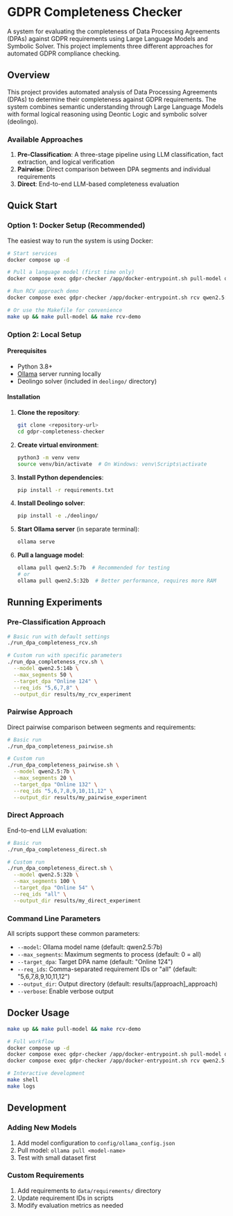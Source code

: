 # GDPR Completeness Checker

A system for evaluating the completeness of Data Processing Agreements (DPAs) against GDPR requirements using Large Language Models and Symbolic Solver. This project implements three different approaches for automated GDPR compliance checking.

## Overview

This project provides automated analysis of Data Processing Agreements (DPAs) to determine their completeness against GDPR requirements. The system combines semantic understanding through Large Language Models with formal logical reasoning using Deontic Logic and symbolic solver (deolingo).

### Available Approaches

1. **Pre-Classification**: A three-stage pipeline using LLM classification, fact extraction, and logical verification
2. **Pairwise**: Direct comparison between DPA segments and individual requirements
3. **Direct**: End-to-end LLM-based completeness evaluation

## Quick Start

### Option 1: Docker Setup (Recommended)

The easiest way to run the system is using Docker:

```bash
# Start services
docker compose up -d

# Pull a language model (first time only)
docker compose exec gdpr-checker /app/docker-entrypoint.sh pull-model qwen2.5:7b

# Run RCV approach demo
docker compose exec gdpr-checker /app/docker-entrypoint.sh rcv qwen2.5:7b --max_segments 10

# Or use the Makefile for convenience
make up && make pull-model && make rcv-demo
```

### Option 2: Local Setup

#### Prerequisites

- Python 3.8+
- [Ollama](https://ollama.ai/) server running locally
- Deolingo solver (included in `deolingo/` directory)

#### Installation

1. **Clone the repository**:
   ```bash
   git clone <repository-url>
   cd gdpr-completeness-checker
   ```

2. **Create virtual environment**:
   ```bash
   python3 -m venv venv
   source venv/bin/activate  # On Windows: venv\Scripts\activate
   ```

3. **Install Python dependencies**:
   ```bash
   pip install -r requirements.txt
   ```

4. **Install Deolingo solver**:
   ```bash
   pip install -e ./deolingo/
   ```

5. **Start Ollama server** (in separate terminal):
   ```bash
   ollama serve
   ```

6. **Pull a language model**:
   ```bash
   ollama pull qwen2.5:7b  # Recommended for testing
   # or
   ollama pull qwen2.5:32b  # Better performance, requires more RAM
   ```

## Running Experiments

### Pre-Classification Approach

```bash
# Basic run with default settings
./run_dpa_completeness_rcv.sh

# Custom run with specific parameters
./run_dpa_completeness_rcv.sh \
  --model qwen2.5:14b \
  --max_segments 50 \
  --target_dpa "Online 124" \
  --req_ids "5,6,7,8" \
  --output_dir results/my_rcv_experiment
```

### Pairwise Approach

Direct pairwise comparison between segments and requirements:

```bash
# Basic run
./run_dpa_completeness_pairwise.sh

# Custom run
./run_dpa_completeness_pairwise.sh \
  --model qwen2.5:7b \
  --max_segments 20 \
  --target_dpa "Online 132" \
  --req_ids "5,6,7,8,9,10,11,12" \
  --output_dir results/my_pairwise_experiment
```

### Direct Approach

End-to-end LLM evaluation:

```bash
# Basic run
./run_dpa_completeness_direct.sh

# Custom run  
./run_dpa_completeness_direct.sh \
  --model qwen2.5:32b \
  --max_segments 100 \
  --target_dpa "Online 54" \
  --req_ids "all" \
  --output_dir results/my_direct_experiment
```

### Command Line Parameters

All scripts support these common parameters:

- `--model`: Ollama model name (default: qwen2.5:7b)
- `--max_segments`: Maximum segments to process (default: 0 = all)
- `--target_dpa`: Target DPA name (default: "Online 124")  
- `--req_ids`: Comma-separated requirement IDs or "all" (default: "5,6,7,8,9,10,11,12")
- `--output_dir`: Output directory (default: results/[approach]_approach)
- `--verbose`: Enable verbose output

## Docker Usage

```bash
make up && make pull-model && make rcv-demo

# Full workflow
docker compose up -d
docker compose exec gdpr-checker /app/docker-entrypoint.sh pull-model qwen2.5:14b
docker compose exec gdpr-checker /app/docker-entrypoint.sh rcv qwen2.5:14b --max_segments 50

# Interactive development
make shell
make logs 
```

## Development

### Adding New Models

1. Add model configuration to `config/ollama_config.json`
2. Pull model: `ollama pull <model-name>`
3. Test with small dataset first

### Custom Requirements

1. Add requirements to `data/requirements/` directory
2. Update requirement IDs in scripts
3. Modify evaluation metrics as needed
```
